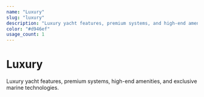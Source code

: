 ```yaml
---
name: "Luxury"
slug: "luxury"
description: "Luxury yacht features, premium systems, and high-end amenities"
color: "#d946ef"
usage_count: 1
---
```


# Luxury

Luxury yacht features, premium systems, high-end amenities, and exclusive marine technologies.